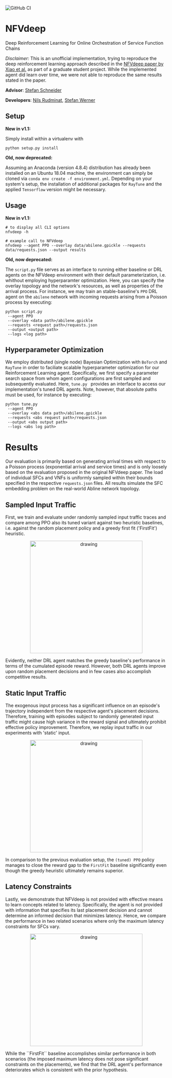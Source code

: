 ![GitHub CI](https://github.com/CN-UPB/NFVdeep/workflows/Python%20application/badge.svg)

# NFVdeep
Deep Reinforcement Learning for Online Orchestration of Service Function Chains

*Disclaimer:* This is an unofficial implementation, trying to reproduce the deep reinforcement learning approach described in the [NFVdeep paper by  Xiao et al.](https://dl.acm.org/doi/abs/10.1145/3326285.3329056) as part of a graduate student project.
While the implemented agent did learn over time, we were not able to reproduce the same results stated in the paper.

**Advisor**: [Stefan Schneider](https://github.com/stefanbschneider)

**Developers**: [Nils Rudminat](https://github.com/NilsLuca), [Stefan Werner](https://github.com/stwerner97)

## Setup

**New in v1.1:**

Simply install within a virtualenv with

```
python setup.py install
```

**Old, now deprecated:**

Assuming an Anaconda (version 4.8.4) distribution has already been installed on an Ubuntu 18.04 machine, the environment can simply be cloned via `conda env create -f environment.yml`. Depending on your system's setup, the installation of additional packages for ``RayTune`` and the applied `Tensorflow` version might be necessary.  

## Usage

**New in v1.1:**

```
# to display all CLI options
nfvdeep -h

# example call to NFVdeep
nfvdeep --agent PPO --overlay data/abilene.gpickle --requests data/requests.json --output results
```

**Old, now deprecated:**

The `script.py` file serves as an interface to running either baseline or DRL agents on the NFVdeep environment with their default parameterization, i.e. whithout employing hyperparamter optimization. Here, you can specify the overlay topology and the network's resources, as well as properties of the arrival process. For instance, we may train an stable-baseline's `PPO` DRL agent on the `abilene` network with incoming requests arising from a Poisson process by executing:
```console
python script.py
 --agent PPO 
 --overlay <data path>/abilene.gpickle 
 --requests <request path>/requests.json 
 --output <output path>
 --logs <log path>
```

## Hyperparameter Optimization
We employ distributed (single node) Bayesian Optimization with ``BoTorch`` and ``RayTune`` in order to faciliate scalable hyperparameter optimization for our Reinforcement Learning agent. Specifically, we first specify a parameter search space from whom agent configurations are first sampled and subsequently evaluated. Here, ``tune.py `` provides an interface to access our implementation's tuned DRL agents. Note, however, that absolute paths must be used, for instance by executing:
```console
python tune.py
 --agent PPO 
 --overlay <abs data path>/abilene.gpickle 
 --requests <abs request path>/requests.json 
 --output <abs output path>
 --logs <abs log path>
```

# Results
Our evaluation is primarily based on generating arrival times with respect to a Poisson process (exponential arrival and service times) and is only loosely based on the evaluation proposed in the original NFVdeep paper. The load of individual SFCs and VNFs is uniformly sampled within their bounds specified in the respective `requests.json` files. All results simulate the SFC embedding problem on the real-world Abline network topology.
## Sampled Input Traffic
First, we train and evaluate under randomly sampled input traffic traces and compare among PPO also its tuned variant against two heuristic baselines, i.e. against the random placement policy and a greedy first fit ('FirstFit') heuristic. 
<p align="center">
<img src="figures/dynamic.svg" alt="drawing" width="350"/>
</p>

Evidently, neither DRL agent matches the greedy baseline's performance in terms of the cumulated episode reward. However, both DRL agents improve upon random placement decisions and in few cases also accomplish competitive results. 

## Static Input Traffic 
The exogenous input process has a significant influence on an episode's trajectory independent from the respective agent's placement decisions. Therefore, training with episodes subject to randomly generated input traffic might cause high variance in the reward signal and ultimately prohibit effective policy improvement. Therefore, we replay input traffic in our experiments with 'static' input.
 <p align="center">
<img src="figures/dynamic_static.svg" alt="drawing" width="350"/>
</p>

In comparison to the previous evaluation setup, the ``(tuned) PPO`` policy manages to close the reward gap to the ``FirstFit`` baseline significantly even though the greedy heuristic ultimately remains superior. 


## Latency Constraints
Lastly, we demonstrate that NFVdeep is not provided with effective means to learn concepts related to latency. Specifically, the agent is not provided with information that specifies its last placement decision and cannot determine an informed decision that minimizes latency. Hence, we compare the performance in two related scenarios where only the maximum latency constraints for SFCs vary.
 <p align="center">
<img src="figures/latency.svg" alt="drawing" width="350"/>
</p> 
While the ``FirstFit`` baseline accomplishes similar performance in both scenarios (the imposed maximum latency does not pose significant constraints on the placements), we find that the DRL agent's performance deteriorates which is consistent with the prior hypothesis. 
